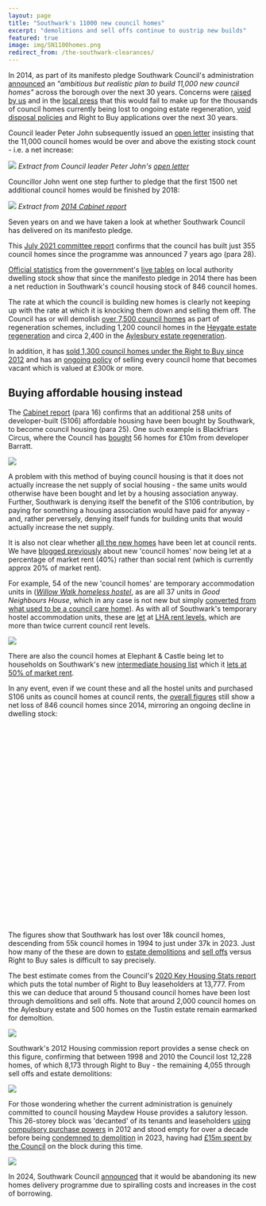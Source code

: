 ```yaml
---
layout: page 
title: "Southwark's 11000 new council homes"
excerpt: "demolitions and sell offs continue to oustrip new builds"
featured: true
image: img/SN1100homes.png
redirect_from: /the-southwark-clearances/ 
---
```

In 2014, as part of its manifesto pledge Southwark Council's administration [announced](https://www.southwarklabour.co.uk/latest-news/southwark/news.aspx?p=102262) an _"ambitious but realistic plan to build 11,000 new council homes"_ across the borough over the next 30 years. Concerns were [raised by us](https://35percent.org/the-southwark-clearances) and in the [local press](https://crappistmartin.github.io/images/SNHeygateOverage.pdf) that this would fail to make up for the thousands of council homes currently being lost to ongoing estate regeneration, [void disposal policies](https://35percent.org/the-southwark-clearances/#void-disposal-policy) and Right to Buy applications over the next 30 years.

Council leader Peter John subsequently issued an [open letter](https://35percent.org/img/pj11000councilhomesletter.pdf) insisting that the 11,000 council homes would be over and above the existing stock count - i.e. a net increase:

![](https://35percent.org/img/pj11000councilhomesletter.png)
*Extract from Council leader Peter John's [open letter](https://35percent.org/img/pj11000councilhomesletter.pdf)*

Councillor John went one step further to pledge that the first 1500 net additional council homes would be finished by 2018:

![](https://35percent.org/img/1500councilhomes.png)
*Extract from [2014 Cabinet report](https://moderngov.southwark.gov.uk/documents/s47488/Report%20Long%20term%20plans%20for%20the%20delivery%20of%20new%20council%20homes.pdf)*

Seven years on and we have taken a look at whether Southwark Council has delivered on its manifesto pledge.

This [July 2021 committee report](https://moderngov.southwark.gov.uk/documents/s84622/Report%20New%20Council%20Homes%20Rooftop%20Development%20Principles.pdf) confirms that the council has built just 355 council homes since the programme was announced 7 years ago (para 28).  

[Official statistics](https://www.gov.uk/government/uploads/system/uploads/attachment_data/file/674346/LT_116.xlsx) from the government's [live tables](https://www.gov.uk/government/statistical-data-sets/live-tables-on-dwelling-stock-including-vacants) on local authority dwelling stock show that since the manifesto pledge in 2014 there has been a net reduction in Southwark's council housing stock of 846 council homes.

The rate at which the council is building new homes is clearly not keeping up with the rate at which it is knocking them down and selling them off. The Council has or will demolish [over 7,500 council homes](https://35percent.org/estates/) as part of regeneration schemes, including  1,200 council homes in the [Heygate estate regeneration](https://35percent.org/heygate-regeneration-faq/) and circa 2,400 in the [Aylesbury estate regeneration](https://35percent.org/aylesbury-estate/).

In addition, it has [sold 1,300 council homes under the Right to Buy since 2012](https://www.insidehousing.co.uk/comment/comment/how-we-will-attempt-to-restrict-high-rents-on-right-to-buy-re-lets-58865) and has an [ongoing policy](https://35percent.org/the-southwark-clearances/#void-disposal-policy) of selling every council home that becomes vacant which is valued at £300k or more.


## Buying affordable housing instead
The [Cabinet report](https://moderngov.southwark.gov.uk/documents/s84622/Report%20New%20Council%20Homes%20Rooftop%20Development%20Principles.pdf) (para 16) confirms that an additional 258 units of developer-built (S106) affordable housing have been bought by Southwark, to become council housing (para 25). One such example is Blackfriars Circus, where the Council has [bought](https://35percent.org/2017-04-29-blackfriars-affordable-housing-circus/) 56 homes for £10m from developer Barratt.

![](https://35percent.org/img/tweetmwilliamsblackfriars.png)

A problem with this method of buying council housing is that it does not actually increase the net supply of social housing - the same units would otherwise have been bought and let by a housing association anyway.  Further, Southwark is denying itself the benefit of the S106 contribution, by paying for something a housing association would have paid for anyway - and, rather perversely, denying itself funds for building units that would actually increase the net supply.

It is also not clear whether [all the new homes](https://moderngov.southwark.gov.uk/documents/s78251/Appendix%202%20Map%20showing%20approved%20schemes.pdf) have been let at council rents.  We have [blogged previously](https://35percent.org/2017-04-29-blackfriars-affordable-housing-circus/#10m-wasted-and-new-council-homes-not-even-social-rent) about new 'council homes' now being let at a percentage of market rent (40%) rather than social rent (which is currently approx 20% of market rent). 

For example, 54 of the new 'council homes' are temporary accommodation units in ([_Willow Walk homeless hostel_](https://consultations.southwark.gov.uk/housing-community-services-department-community-engagement-team/11-000-new-council-homes-design-and-neighbourhoods/), as are all 37 units in _Good Neighbours House_, which in any case is not new but simply [converted from what used to be a council care home](https://moderngov.southwarksites.com/documents/s51072/Item%201%20Report%2014AP3033.pdf)). As with all of Southwark's temporary hostel accommodation units, these are [let](https://moderngov.southwark.gov.uk/documents/s65880/Temporary%20Accommodation%20Report.pdf) at [LHA rent levels](https://lha-direct.voa.gov.uk/SearchResults.aspx?LocalAuthorityId=28&LHACategory=999&Month=10&Year=2018&SearchPageParameters=true), which are more than twice current council rent levels.

![](https://35percent.org/img/lharates.png)

There are also the council homes at Elephant & Castle being let to households on Southwark's new [intermediate housing list](https://moderngov.southwark.gov.uk/ieDecisionDetails.aspx?Id=7323) which it [lets at 50% of market rent](https://moderngov.southwark.gov.uk/documents/s88184/Report%20Letting%20Churchyard%20Row.pdf). 

In any event, even if we count these and all the hostel units and purchased S106 units as council homes at council rents, the [overall figures](https://www.gov.uk/government/uploads/system/uploads/attachment_data/file/674346/LT_116.xlsx) still show a net loss of 846 council homes since 2014, mirroring an ongoing decline in dwelling stock:

<script src="https://ajax.googleapis.com/ajax/libs/jquery/1.8.2/jquery.min.js">
</script>
<script src="https://code.highcharts.com/highcharts.js">
</script>
<script src="https://code.highcharts.com/modules/exporting.js">
</script>

<div id="container" style="min-width: 310px; height: 400px; margin: 0 auto">
</div>

<script type="text/javascript">

        $('#container').highcharts({
            title: {
                text: "Southwark's Council Homes",
                x: -20 //center
            },
            subtitle: {
                 text: 'Source: <a href="https://www.gov.uk/government/uploads/system/uploads/attachment_data/file/674346/LT_116.xlsx">https://www.gov.uk/government/uploads/system/uploads/attachment_data/file/674346/LT_116.xlsx</a>',
		x: -20
            },
            xAxis: {
                categories: ['1994', '1995', '1996', '1997', '1998', '1999',
                    '2000', '2001', '2002', '2003', '2004', '2005', '2006', '2007', '2008', '2009', '2010', '2011', '2012', '2013', '2014', '2015', '2016', '2017', '2018', '2019', '2020', '2021', '2022', '2023', '2024']
            },
            yAxis: {
                title: {
                    text: 'Council-owned stock'
                },
                plotLines: [{
                    value: 0,
                    width: 1,
                    color: '#808080'
                }]
            },
            tooltip: {
                valueSuffix: ' Council homes'
            },
            legend: {
                layout: 'vertical',
                align: 'right',
                verticalAlign: 'middle',
                borderWidth: 0
            },
            series: [{
                name: 'Southwark',
                data: [55803, 55162, 54439, 53363, 52448, 51706, 50903, 49875, 48052, 46887, 45346, 43885, 42275, 41873, 41287, 40618, 40120, 39845, 39781, 38578, 39029, 38687, 38522, 38553, 38489, 38104, 38183, 37962, 37683, 37916, 37663]
            }
	]
        });

</script>

The figures show that Southwark has lost over 18k council homes, descending from 55k council homes in 1994 to just under 37k in 2023. Just how many of the these are down to [estate demolitions](https://35percent.org/estates/) and [sell offs](https://35percent.org/the-southwark-clearances/#void-disposal-policy) versus Right to Buy sales is difficult to say precisely.

The best estimate comes from the Council's [2020 Key Housing Stats report](https://moderngov.southwark.gov.uk/documents/s92383/Appendix%20D%20Southwark%20Key%20Housing%20Stats%202020.pdf) which puts the total number of Right to Buy leaseholders at 13,777. From this we can deduce that around 5 thousand council homes have been lost through demolitions and sell offs. Note that around 2,000 council homes on the Aylesbury estate and 500 homes on the Tustin estate remain earmarked for demoltion.

![](https://35percent.org/img/keystats.png)

Southwark's 2012 Housing commission report provides a sense check on this figure, confirming that between 1998 and 2010 the Council lost 12,228 homes, of which 8,173 through Right to Buy - the remaining 4,055 through sell offs and estate demolitions: 

![](https://35percent.org/img/lubaextract.png)

For those wondering whether the current administration is genuinely committed to council housing Maydew House provides a salutory lesson. This 26-storey block was 'decanted' of its tenants and leaseholders [using compulsory purchase powers](https://moderngov.southwark.gov.uk/ieDecisionDetails.aspx?AIId=25530) in 2012 and stood empty for over a decade before being [condemned to demolition](https://southwarknews.co.uk/area/southwark/maydew-house-report-reveals-15-million-spent-to-date-but-council-still-set-to-demolish/) in 2023, having had [£15m spent by the Council](https://southwarknews.co.uk/news/news-plus/the-maydew-house-story-how-southwark-councils-15-million-housing-calamity-unfolded/) on the block during this time.

![](https://35percent.org/img/maydewmd.jpg)

In 2024, Southwark Council [announced](https://www.35percent.org/posts/southwark-council-ends-council-house-building/) that it would be abandoning its new homes delivery programme due to spiralling costs and increases in the cost of borrowing.

<meta name="twitter:card" content="summary" />
<meta name="twitter:title" content="Southwark's 11,000 new council homes" />
<meta name="twitter:description" content="Figures show net loss of 1,067 council homes since 2014, as sales and demolitions continue to outstrip new-builds" />
<meta name="twitter:image" content="https://35percent.org/img/councilstock.png" />
